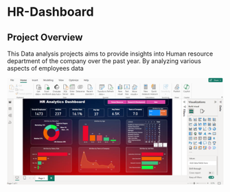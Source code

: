 
# HR-Dashboard

## Project Overview

This Data analysis projects aims to  provide insights into Human resource department of the company over the past year. By analyzing various aspects of employees data

![dashboard_snapo](https://github.com/Abdula551/Powerbi_Dashboard/blob/main/image001.png)

##

